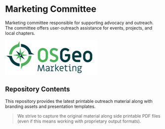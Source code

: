 # Marketing Committee

Marketing committee responsible for supporting advocacy and outreach. The committee offers user-outreach assistance for events, projects, and local chapters.

![OSGeo marketing](osgeo-marketing.png)

## Repository Contents

This repository provides the latest printable outreach material along with branding assets and presentation templates.

> We strive to capture the original material along side printable PDF files (even if this means working with proprietary output formats).